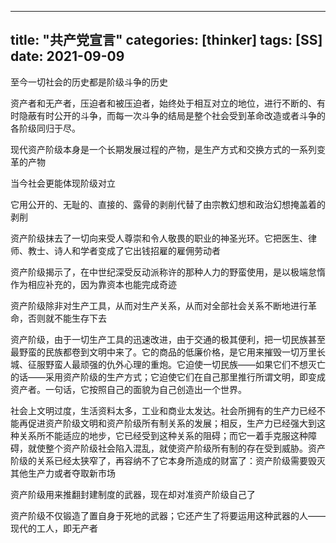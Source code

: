 
---
title: "共产党宣言"
categories: [thinker]
tags: [SS]
date: 2021-09-09
---

至今一切社会的历史都是阶级斗争的历史

资产者和无产者，压迫者和被压迫者，始终处于相互对立的地位，进行不断的、有时隐蔽有时公开的斗争，而每一次斗争的结局是整个社会受到革命改造或者斗争的各阶级同归于尽。

现代资产阶级本身是一个长期发展过程的产物，是生产方式和交换方式的一系列变革的产物

当今社会更能体现阶级对立

它用公开的、无耻的、直接的、露骨的剥削代替了由宗教幻想和政治幻想掩盖着的剥削

资产阶级抹去了一切向来受人尊崇和令人敬畏的职业的神圣光环。它把医生、律师、教士、诗人和学者变成了它出钱招雇的雇佣劳动者

资产阶级揭示了，在中世纪深受反动派称许的那种人力的野蛮使用，是以极端怠惰作为相应补充的，因为靠资本也能完成奇迹

资产阶级除非对生产工具，从而对生产关系，从而对全部社会关系不断地进行革命，否则就不能生存下去

资产阶级，由于一切生产工具的迅速改进，由于交通的极其便利，把一切民族甚至最野蛮的民族都卷到文明中来了。它的商品的低廉价格，是它用来摧毁一切万里长城、征服野蛮人最顽强的仇外心理的重炮。它迫使一切民族——如果它们不想灭亡的话——采用资产阶级的生产方式；它迫使它们在自己那里推行所谓文明，即变成资产者。一句话，它按照自己的面貌为自己创造出一个世界。

社会上文明过度，生活资料太多，工业和商业太发达。社会所拥有的生产力已经不能再促进资产阶级文明和资产阶级所有制关系的发展；相反，生产力已经强大到这种关系所不能适应的地步，它已经受到这种关系的阻碍；而它一着手克服这种障碍，就使整个资产阶级社会陷入混乱，就使资产阶级所有制的存在受到威胁。资产阶级的关系已经太狭窄了，再容纳不了它本身所造成的财富了：资产阶级需要毁灭其他生产力或者夺取新市场

资产阶级用来推翻封建制度的武器，现在却对准资产阶级自己了

资产阶级不仅锻造了置自身于死地的武器；它还产生了将要运用这种武器的人——现代的工人，即无产者
